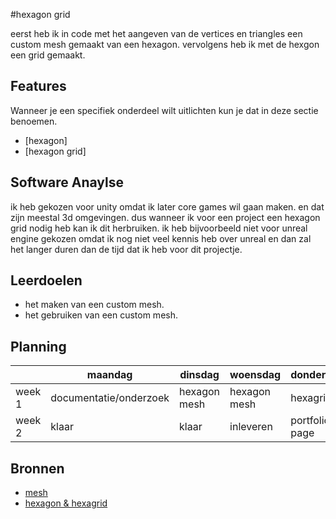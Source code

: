 #hexagon grid

eerst heb ik in code met het aangeven van de vertices en triangles een custom mesh gemaakt van een hexagon. vervolgens heb ik met de hexgon een grid gemaakt.

## Features
Wanneer je een specifiek onderdeel wilt uitlichten kun je dat in deze sectie benoemen.

- [hexagon]
- [hexagon grid]

## Software Anaylse
ik heb gekozen voor unity omdat ik later core games wil gaan maken. en dat zijn meestal 3d omgevingen. dus wanneer ik voor een project een hexagon grid nodig heb kan ik dit herbruiken. ik heb bijvoorbeeld niet voor unreal engine gekozen omdat ik nog niet veel kennis heb over unreal en dan zal het langer duren dan de tijd dat ik heb voor dit projectje.


## Leerdoelen
- het maken van een custom mesh.
- het gebruiken van een custom mesh.

## Planning
| | maandag | dinsdag | woensdag | donderdag | vrijdag |
| --- | --- | --- | --- | --- | --- |
| week 1 | documentatie/onderzoek | hexagon mesh | hexagon mesh | hexagrid | hexagrid |
| week 2 | klaar | klaar | inleveren | portfolio page | portfolio page |


## Bronnen
- [mesh](https://docs.unity3d.com/Manual/Example-CreatingaBillboardPlane.html)
- [hexagon & hexagrid](https://www.redblobgames.com/grids/hexagons/)
